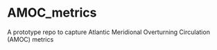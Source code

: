 # AMOC_metrics
A prototype repo to capture Atlantic Meridional Overturning Circulation (AMOC) metrics
